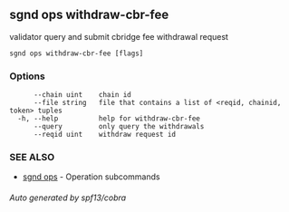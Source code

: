 ## sgnd ops withdraw-cbr-fee

validator query and submit cbridge fee withdrawal request

```
sgnd ops withdraw-cbr-fee [flags]
```

### Options

```
      --chain uint    chain id
      --file string   file that contains a list of <reqid, chainid, token> tuples
  -h, --help          help for withdraw-cbr-fee
      --query         only query the withdrawals
      --reqid uint    withdraw request id
```

### SEE ALSO

* [sgnd ops](sgnd_ops.md)	 - Operation subcommands

###### Auto generated by spf13/cobra
